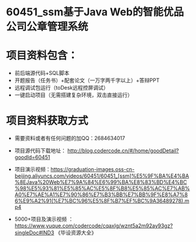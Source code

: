 #   60451_ssm基于Java Web的智能优品公司公章管理系统

#   项目资料包含：
*    前后端源代码+SQL脚本
*    开题报告（任务书）+配套论文（一万字两千字以上）+答辩PPT
*   远程调试包运行（toDesk远程控屏调试）
*   一键启动项目（无需搭建复杂环境，双击直接运行）


#   项目资料获取方式
*   需要资料或者有任何问题的加QQ：2684634017

*   项目源代码下载地址： http://blog.codercode.cn/#/home/goodDetail?goodId=60451
*   项目演示视频：https://graduation-images.oss-cn-beijing.aliyuncs.com/videos/60451/60451_[ssm]%E5%9F%BA%E4%BA%8EJava%20Web%E7%9A%84%E6%99%BA%E8%83%BD%E4%BC%98%E5%93%81%E5%85%AC%E5%8F%B8%E5%85%AC%E7%AB%A0%E7%AE%A1%E7%90%86%E7%B3%BB%E7%BB%9F%E8%A7%86%E9%A2%91(%E7%BC%96%E5%8F%B7%EF%BC%9A36489278).mp4

*  5000+项目及演示视频 ：https://www.yuque.com/codercode/cqaxlg/wznt5a2m92ay93gz?singleDoc#lND3 《毕设资源大全》
